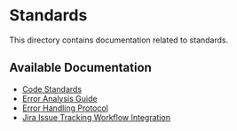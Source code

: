 # Standards

This directory contains documentation related to standards.

## Available Documentation

- [Code Standards](./code-standards.md)
- [Error Analysis Guide](./error-analysis-guide.md)
- [Error Handling Protocol](./error-handling-protocol.md)
- [Jira Issue Tracking Workflow Integration](./jira-workflow.md)

